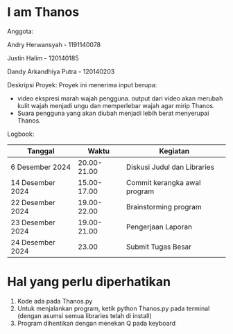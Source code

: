 # I am Thanos

Anggota:

Andry Herwansyah - 1191140078

Justin Halim - 120140185

Dandy Arkandhiya Putra - 120140203

Deskripsi Proyek:
Proyek ini menerima input berupa:

- video ekspresi marah wajah pengguna. output dari video akan merubah kulit wajah menjadi ungu dan memperlebar wajah agar mirip Thanos.
- Suara pengguna yang akan diubah menjadi lebih berat menyerupai Thanos.

Logbook:

| Tanggal          | Waktu       | Kegiatan                     |
| ---------------- | ----------- | ---------------------------- |
| 6 Desember 2024  | 20.00-21.00 | Diskusi Judul dan Libraries  |
| 14 Desember 2024 | 15.00-17.00 | Commit kerangka awal program |
| 22 Desember 2024 | 19.00-22.00 | Brainstorming program        |
| 23 Desember 2024 | 19.00-21.00 | Pengerjaan Laporan           |
| 24 Desember 2024 | 23.00       | Submit Tugas Besar           |

# Hal yang perlu diperhatikan

1. Kode ada pada Thanos.py
2. Untuk menjalankan program, ketik python Thanos.py pada terminal (dengan asumsi semua libraries telah di install)
3. Program dihentikan dengan menekan Q pada keyboard
